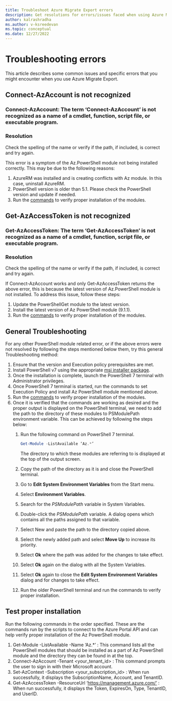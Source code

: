 ```yaml
---
title: Troubleshoot Azure Migrate Export errors
description: Get resolutions for errors/issues faced when using Azure Migrate Export.
author: kalrashradha
ms.author: v-ksreedevan
ms.topic: conceptual
ms.date: 12/27/2022
---
```


# Troubleshooting errors

This article describes some common issues and specific errors that you might encounter when you use Azure Migrate Export.

## Connect-AzAccount is not recognized

### Connect-AzAccount: The term ‘Connect-AzAccount’ is not recognized as a name of a cmdlet, function, script file, or executable program. 
### Resolution
Check the spelling of the name or verify if the path, if included, is correct and try again. 

This error is a symptom of the Az.PowerShell module not being installed correctly. This may be due to the following reasons: 
1. AzureRM was installed and is creating conflicts with Az module. In this case, uninstall AzureRM. 
2. PowerShell version is older than 5.1. Please check the PowerShell version and update if needed. 
3. Run the [commands](README.md#run-following-commands-on-powershell-to-test-proper-installation) to verify proper installation of the modules. 

## Get-AzAccessToken is not recognized

### Get-AzAccessToken: The term ‘Get-AzAccessToken’ is not recognized as a name of a cmdlet, function, script file, or executable program. 
### Resolution
Check the spelling of the name or verify if the path, if included, is correct and try again. 

If Connect-AzAccount works and only Get-AzAccessToken returns the above error, this is because the latest version of Az.PowerShell module is not installed. To address this issue, follow these steps: 
1. Update the PowerShellGet module to the latest version. 
2. Install the latest version of Az PowerShell module (9.1.1). 
3. Run the [commands](README.md#run-following-commands-on-powershell-to-test-proper-installation) to verify proper installation of the modules.  

## General Troubleshooting 

For any other PowerShell module related error, or if the above errors were not resolved by following the steps mentioned below them, try this general Troubleshooting method: 
1. Ensure that the version and Execution policy prerequisites are met.
2. Install PowerShell v7 using the appropriate [msi installer package](https://learn.microsoft.com/en-us/powershell/scripting/install/installing-powershell-on-windows?view=powershell-7.3#installing-the-msi-package).
3. Once the installation is complete, launch the PowerShell 7 terminal with Administrator privileges. 
4. Once PowerShell 7 terminal is started, run the commands to set Execution Policy and install Az PowerShell module mentioned above. 
5. Run the [commands](README.md#run-following-commands-on-powershell-to-test-proper-installation) to verify proper installation of the modules.  
6. Once it is verified that the commands are working as desired and the proper output is displayed on the PowerShell terminal, we need to add the path to the directory of these modules to PSModulePath environment variable. This can be achieved by following the steps below: 
   1. Run the following command on PowerShell 7 terminal. 

      ```powershell
      Get-Module -ListAvailable ‘Az.*’
      ```

      The directory to which these modules are referring to is displayed at the top of the output screen. 
   2. Copy the path of the directory as it is and close the PowerShell terminal. 
   3. Go to **Edit System Environment Variables** from the Start menu. 
   4. Select **Environment Variables**.
   5. Search for the *PSModulePath* variable in System Variables. 
   6. Double-click the *PSModulePath* variable. A dialog opens which contains all the paths assigned to that variable. 
   7. Select New and paste the path to the directory copied above. 
   8. Select the newly added path and select **Move Up** to increase its priority. 
   9. Select **Ok** where the path was added for the changes to take effect. 
   10. Select **Ok** again on the dialog with all the System Variables. 
   11. Select **Ok** again to close the **Edit System Environment Variables** dialog and for changes to take effect. 
   12. Run the older PowerShell terminal and run the commands to verify proper installation. 

## Test proper installation 

Run the following commands in the order specified. These are the commands run by the scripts to connect to the Azure Portal API and can help verify proper installation of the Az PowerShell module. 
1.	Get-Module -ListAvailable -Name ‘Az.*’ : This command lists all the PowerShell modules that should be installed as a part of Az PowerShell module and the directory they can be found in at the top. 
2.	Connect-AzAccount -Tenant <your_tenant_id> : This command prompts the user to sign in with their Microsoft account. 
3.	Set-AzContext -Subscription <your_subscription_id> : When run successfully, it displays the SubscriptionName, Account, and TenantID.
4.	Get-AzAccessToken -ResourceUrl ‘https://management.azure.com/’ : When run successfully, it displays the Token, ExpiresOn, Type, TenantID, and UserID. 
